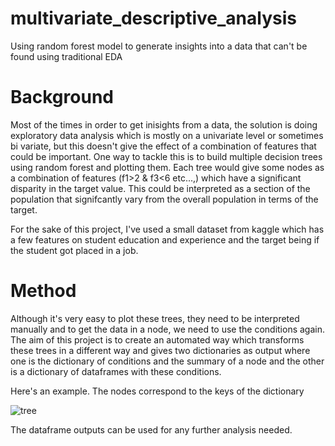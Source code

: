 # multivariate_descriptive_analysis
Using random forest model to generate insights into a data that can't be found using traditional EDA

# Background

Most of the times in order to get inisights from a data, the solution is doing exploratory data analysis which is mostly on a univariate level or sometimes bi variate, but this doesn't give the effect of a combination of features that could be important. One way to tackle this is to build multiple decision trees using random forest and plotting them. Each tree would give some nodes as a combination of features (f1>2 & f3<6 etc...,) which have a significant disparity in the target value. This could be interpreted as a section of the population that signifcantly vary from the overall population in terms of the target.

For the sake of this project, I've used a small dataset from kaggle which has a few features on student education and experience and the target being if the student got placed in a job.

# Method

Although it's very easy to plot these trees, they need to be interpreted manually and to get the data in a node, we need to use the conditions again. The aim of this project is to create an automated way which transforms these trees in a different way and gives two dictionaries as output where one is the dictionary of conditions and the summary of a node and the other is a dictionary of dataframes with these conditions.

Here's an example. The nodes correspond to the keys of the dictionary

![tree](https://user-images.githubusercontent.com/37741896/141938446-56be7f48-7290-428a-bfae-f8d34e3c38ed.png)

The dataframe outputs can be used for any further analysis needed.

